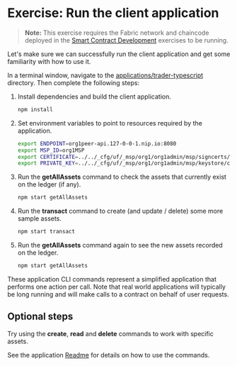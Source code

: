 # Exercise: Run the client application

> **Note:** This exercise requires the Fabric network and chaincode deployed in the [Smart Contract Development](../SmartContractDev/) exercises to be running.

Let's make sure we can successfully run the client application and get some familiarity with how to use it.

In a terminal window, navigate to the [applications/trader-typescript](../../applications/trader-typescript/) directory. Then complete the following steps:

1. Install dependencies and build the client application.
    ```bash
    npm install
    ```

1. Set environment variables to point to resources required by the application.
    ```bash
    export ENDPOINT=org1peer-api.127-0-0-1.nip.io:8080
    export MSP_ID=org1MSP
    export CERTIFICATE=../../_cfg/uf/_msp/org1/org1admin/msp/signcerts/cert.pem
    export PRIVATE_KEY=../../_cfg/uf/_msp/org1/org1admin/msp/keystore/cert_sk
    ```

1. Run the **getAllAssets** command to check the assets that currently exist on the ledger (if any).
    ```bash
    npm start getAllAssets
    ```

1. Run the **transact** command to create (and update / delete) some more sample assets.
    ```bash
    npm start transact
    ```

1. Run the **getAllAssets** command again to see the new assets recorded on the ledger.
    ```bash
    npm start getAllAssets
    ```

These application CLI commands represent a simplified application that performs one action per call. Note that real world applications will typically be long running and will make calls to a contract on behalf of user requests.

## Optional steps

Try using the **create**, **read** and **delete** commands to work with specific assets.

See the application [Readme](../../applications/trader-typescript/README.md) for details on how to use the commands.
